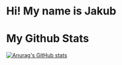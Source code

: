 # Hi! My name is Jakub

# My Github Stats
[![Anurag's GitHub stats](https://github-readme-stats.vercel.app/api?username=unkn0wnAPI&hide=issues&show_icons=true&count_private=true&theme=radical)](https://github.com/anuraghazra/github-readme-stats)
